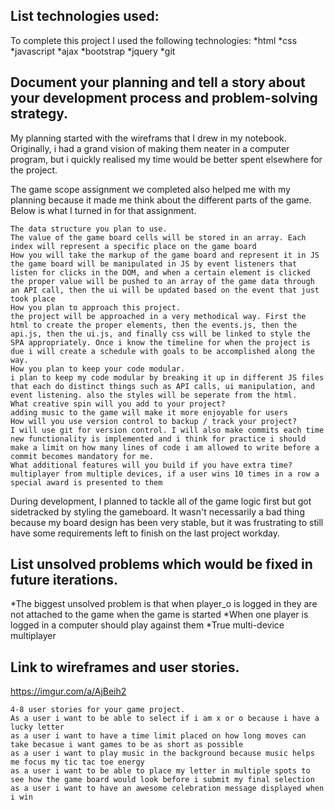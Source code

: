 ## List technologies used:

To complete this project I used the following technologies:
  *html
  *css
  *javascript
  *ajax
  *bootstrap
  *jquery
  *git

## Document your planning and tell a story about your development process and problem-solving strategy.

My planning started with the wireframs that I drew in my notebook. Originally, i had a grand vision of making them neater in a computer program, but i quickly realised my time would be better spent elsewhere for the project.

The game scope assignment we completed also helped me with my planning because it made me think about the different parts of the game. Below is what I turned in for that assignment.

```
The data structure you plan to use.
The value of the game board cells will be stored in an array. Each index will represent a specific place on the game board
How you will take the markup of the game board and represent it in JS
the game board will be manipulated in JS by event listeners that listen for clicks in the DOM, and when a certain element is clicked the proper value will be pushed to an array of the game data through an API call, then the ui will be updated based on the event that just took place
How you plan to approach this project.
the project will be approached in a very methodical way. First the html to create the proper elements, then the events.js, then the api.js, then the ui.js, and finally css will be linked to style the SPA appropriately. Once i know the timeline for when the project is due i will create a schedule with goals to be accomplished along the way.
How you plan to keep your code modular.
i plan to keep my code modular by breaking it up in different JS files that each do distinct things such as API calls, ui manipulation, and event listening. also the styles will be seperate from the html.
What creative spin will you add to your project?
adding music to the game will make it more enjoyable for users
How will you use version control to backup / track your project?
I will use git for version control. I will also make commits each time new functionality is implemented and i think for practice i should make a limit on how many lines of code i am allowed to write before a commit becomes mandatory for me.
What additional features will you build if you have extra time?
multiplayer from multiple devices, if a user wins 10 times in a row a special award is presented to them
```

During development, I planned to tackle all of the game logic first but got sidetracked by styling the gameboard. It wasn't necessarily a bad thing because my board design has been very stable, but it was frustrating to still have some requirements left to finish on the last project workday.



## List unsolved problems which would be fixed in future iterations.
  *The biggest unsolved problem is that when player_o is logged in they are not attached to the game when the game is started
  *When one player is logged in a computer should play against them
  *True multi-device multiplayer
## Link to wireframes and user stories.

<https://imgur.com/a/AjBeih2>

```
4-8 user stories for your game project.
As a user i want to be able to select if i am x or o because i have a lucky letter
as a user i want to have a time limit placed on how long moves can take becasue i want games to be as short as possible
as a user i want to play music in the background because music helps me focus my tic tac toe energy
as a user i want to be able to place my letter in multiple spots to see how the game board would look before i submit my final selection
as a user i want to have an awesome celebration message displayed when i win
```

